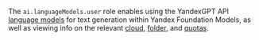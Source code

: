 The `ai.languageModels.user` role enables using the YandexGPT API [language models](../../../foundation-models/concepts/yandexgpt/index.md) for text generation within Yandex Foundation Models, as well as viewing info on the relevant [cloud](../../../resource-manager/concepts/resources-hierarchy.md#cloud), [folder](../../../resource-manager/concepts/resources-hierarchy.md#folder), and [quotas](../../../foundation-models/concepts/limits.md#yandexgpt-quotas).
